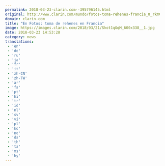 ```yaml
---
permalink: 2018-03-23-clarin.com--395796145.html
original: http://www.clarin.com/mundo/fotos-toma-rehenes-francia_0_rkmGAtGcG.html
domain: clarin.com
title: "En Fotos: toma de rehenes en Francia"
image: https://images.clarin.com/2018/03/21/Skot1qGqM_600x338__1.jpg
date: 2018-03-23 14:53:28
category: news
translations: 
 - 'en'
 - 'de'
 - 'ru'
 - 'ja'
 - 'fr'
 - 'it'
 - 'zh-CN'
 - 'zh-TW'
 - 'ar'
 - 'fa'
 - 'pt'
 - 'hi'
 - 'tr'
 - 'id'
 - 'nl'
 - 'sv'
 - 'vi'
 - 'pl'
 - 'ko'
 - 'no'
 - 'da'
 - 'th'
 - 'ta'
 - 'ms'
 - 'hy'
---
```


